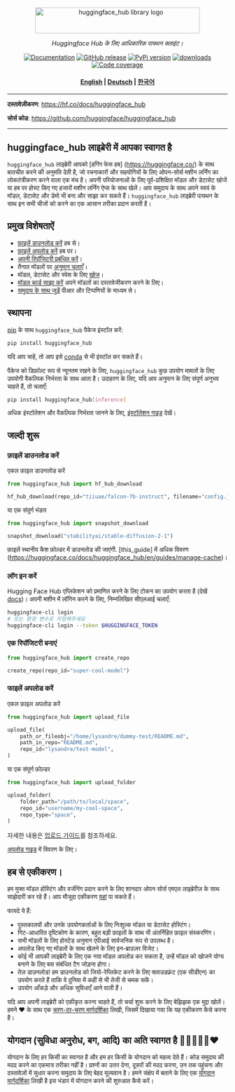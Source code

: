 <p align="center">
  <br/>
    <img alt="huggingface_hub library logo" src="https://huggingface.co/datasets/huggingface/documentation-images/raw/main/huggingface_hub.svg" width="376" height="59" style="max-width: 100%;">
  <br/>
</p>

<p align="center">
    <i>Huggingface Hub के लिए आधिकारिक पायथन क्लाइंट।</i>
</p>

<p align="center">
    <a href="https://huggingface.co/docs/huggingface_hub/ko/index"><img alt="Documentation" src="https://img.shields.io/website/http/huggingface.co/docs/huggingface_hub/index.svg?down_color=red&down_message=offline&up_message=online&label=doc"></a>
    <a href="https://github.com/huggingface/huggingface_hub/releases"><img alt="GitHub release" src="https://img.shields.io/github/release/huggingface/huggingface_hub.svg"></a>
    <a href="https://github.com/huggingface/huggingface_hub"><img alt="PyPi version" src="https://img.shields.io/pypi/pyversions/huggingface_hub.svg"></a>
    <a href="https://pypi.org/project/huggingface-hub"><img alt="downloads" src="https://static.pepy.tech/badge/huggingface_hub/month"></a>
    <a href="https://codecov.io/gh/huggingface/huggingface_hub"><img alt="Code coverage" src="https://codecov.io/gh/huggingface/huggingface_hub/branch/main/graph/badge.svg?token=RXP95LE2XL"></a>
</p>

<h4 align="center">
    <p>
        <a href="https://github.com/huggingface/huggingface_hub/blob/main/README.md">English</a> |
        <a href="https://github.com/huggingface/huggingface_hub/blob/main/README_de.md">Deutsch</a> |
        <a href="https://github.com/huggingface/huggingface_hub/blob/main/README_ko.md">한국어</a>
    <p>
</h4>

---

**दस्तावेज़ीकरण**: <a href="https://hf.co/docs/huggingface_hub" target="_blank">https://hf.co/docs/huggingface_hub</a>

**सोर्स कोड**: <a href="https://github.com/huggingface/huggingface_hub" target="_blank">https://github.com/huggingface/huggingface_hub</a>

---

## huggingface_hub लाइब्रेरी में आपका स्वागत है

`huggingface_hub` लाइब्रेरी आपको [हगिंग फेस हब] (https://huggingface.co/) के साथ बातचीत करने की अनुमति देती है, जो रचनाकारों और सहयोगियों के लिए ओपन-सोर्स मशीन लर्निंग का लोकतंत्रीकरण करने वाला एक मंच है। अपनी परियोजनाओं के लिए पूर्व-प्रशिक्षित मॉडल और डेटासेट खोजें या हब पर होस्ट किए गए हजारों मशीन लर्निंग ऐप्स के साथ खेलें। आप समुदाय के साथ अपने स्वयं के मॉडल, डेटासेट और डेमो भी बना और साझा कर सकते हैं। `huggingface_hub` लाइब्रेरी पायथन के साथ इन सभी चीजों को करने का एक आसान तरीका प्रदान करती है।

## प्रमुख विशेषताऐं

- [फ़ाइलें डाउनलोड करें](https://huggingface.co/docs/huggingface_hub/en/guides/download) हब से।
- [फ़ाइलें अपलोड करें](https://huggingface.co/docs/huggingface_hub/en/guides/upload) हब पर।
- [अपनी रिपॉजिटरी प्रबंधित करें](https://huggingface.co/docs/huggingface_hub/en/guides/repository)।
- तैनात मॉडलों पर [अनुमान चलाएँ](https://huggingface.co/docs/huggingface_hub/en/guides/inference)।
- मॉडल, डेटासेट और स्पेस के लिए [खोज](https://huggingface.co/docs/huggingface_hub/en/guides/search)।
- [मॉडल कार्ड साझा करें](https://huggingface.co/docs/huggingface_hub/en/guides/model-cards) अपने मॉडलों का दस्तावेजीकरण करने के लिए।
- [समुदाय के साथ जुड़ें](https://huggingface.co/docs/huggingface_hub/en/guides/community) पीआर और टिप्पणियों के माध्यम से।

## स्थापना

[pip](https://pypi.org/project/huggingface-hub/) के साथ `huggingface_hub` पैकेज इंस्टॉल करें:

```bash
pip install huggingface_hub
```

यदि आप चाहें, तो आप इसे [conda](https://huggingface.co/docs/huggingface_hub/en/installation#install-with-conda) से भी इंस्टॉल कर सकते हैं।

पैकेज को डिफ़ॉल्ट रूप से न्यूनतम रखने के लिए, `huggingface_hub` कुछ उपयोग मामलों के लिए उपयोगी वैकल्पिक निर्भरता के साथ आता है। उदाहरण के लिए, यदि आप अनुमान के लिए संपूर्ण अनुभव चाहते हैं, तो चलाएँ:

```bash
pip install huggingface_hub[inference]
```

अधिक इंस्टॉलेशन और वैकल्पिक निर्भरता जानने के लिए, [इंस्टॉलेशन गाइड](https://huggingface.co/docs/huggingface_hub/en/installation) देखें।

## जल्दी शुरू

### फ़ाइलें डाउनलोड करें

एकल फ़ाइल डाउनलोड करें

```py
from huggingface_hub import hf_hub_download

hf_hub_download(repo_id="tiiuae/falcon-7b-instruct", filename="config.json")
```

या एक संपूर्ण भंडार

```py
from huggingface_hub import snapshot_download

snapshot_download("stabilityai/stable-diffusion-2-1")
```

फ़ाइलें स्थानीय कैश फ़ोल्डर में डाउनलोड की जाएंगी. [this_guide] में अधिक विवरण (https://huggingface.co/docs/huggingface_hub/en/guides/manage-cache)।

### लॉग इन करें

Hugging Face Hub एप्लिकेशन को प्रमाणित करने के लिए टोकन का उपयोग करता है (देखें [docs](https://huggingface.co/docs/hub/security-tokens))। अपनी मशीन में लॉगिन करने के लिए, निम्नलिखित सीएलआई चलाएँ:

```bash
huggingface-cli login
# 또는 환경 변수로 지정해주세요
huggingface-cli login --token $HUGGINGFACE_TOKEN
```

### एक रिपॉजिटरी बनाएं

```py
from huggingface_hub import create_repo

create_repo(repo_id="super-cool-model")
```

### फाइलें अपलोड करें

एकल फ़ाइल अपलोड करें

```py
from huggingface_hub import upload_file

upload_file(
    path_or_fileobj="/home/lysandre/dummy-test/README.md",
    path_in_repo="README.md",
    repo_id="lysandre/test-model",
)
```

या एक संपूर्ण फ़ोल्डर

```py
from huggingface_hub import upload_folder

upload_folder(
    folder_path="/path/to/local/space",
    repo_id="username/my-cool-space",
    repo_type="space",
)
```

자세한 내용은 [업로드 가이드](https://huggingface.co/docs/huggingface_hub/ko/guides/upload)를 참조하세요.

[अपलोड गाइड](https://huggingface.co/docs/huggingface_hub/en/guides/upload) में विवरण के लिए।

## हब से एकीकरण।

हम मुफ्त मॉडल होस्टिंग और वर्जनिंग प्रदान करने के लिए शानदार ओपन सोर्स एमएल लाइब्रेरीज़ के साथ साझेदारी कर रहे हैं। आप मौजूदा एकीकरण [यहां](https://huggingface.co/docs/hub/libraries) पा सकते हैं।

फायदे ये हैं:

- पुस्तकालयों और उनके उपयोगकर्ताओं के लिए निःशुल्क मॉडल या डेटासेट होस्टिंग।
- गिट-आधारित दृष्टिकोण के कारण, बहुत बड़ी फ़ाइलों के साथ भी अंतर्निहित फ़ाइल संस्करणिंग।
- सभी मॉडलों के लिए होस्टेड अनुमान एपीआई सार्वजनिक रूप से उपलब्ध है।
- अपलोड किए गए मॉडलों के साथ खेलने के लिए इन-ब्राउज़र विजेट।
- कोई भी आपकी लाइब्रेरी के लिए एक नया मॉडल अपलोड कर सकता है, उन्हें मॉडल को खोजने योग्य बनाने के लिए बस संबंधित टैग जोड़ना होगा।
- तेज़ डाउनलोड! हम डाउनलोड को जियो-रेप्लिकेट करने के लिए क्लाउडफ्रंट (एक सीडीएन) का उपयोग करते हैं ताकि वे दुनिया में कहीं से भी तेजी से चमक सकें।
- उपयोग आँकड़े और अधिक सुविधाएँ आने वाली हैं।

यदि आप अपनी लाइब्रेरी को एकीकृत करना चाहते हैं, तो चर्चा शुरू करने के लिए बेझिझक एक मुद्दा खोलें। हमने ❤️ के साथ एक [चरण-दर-चरण मार्गदर्शिका](https://huggingface.co/docs/hub/adding-a-library) लिखी, जिसमें दिखाया गया कि यह एकीकरण कैसे करना है।

## योगदान (सुविधा अनुरोध, बग, आदि) का अति स्वागत है 💙💚💛💜🧡❤️

योगदान के लिए हर किसी का स्वागत है और हम हर किसी के योगदान को महत्व देते हैं। कोड समुदाय की मदद करने का एकमात्र तरीका नहीं है।
प्रश्नों का उत्तर देना, दूसरों की मदद करना, उन तक पहुंचना और दस्तावेज़ों में सुधार करना समुदाय के लिए बेहद मूल्यवान है।
हमने संक्षेप में बताने के लिए एक [योगदान मार्गदर्शिका](https://github.com/huggingface/huggingface_hub/blob/main/CONTRIBUTING.md) लिखी है
इस भंडार में योगदान करने की शुरुआत कैसे करें।
